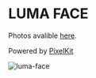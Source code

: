 # LUMA FACE

Photos avalible [here](http://hexagons.se/luma-face/).

Powered by [PixelKit](https://github.com/hexagons/pixelkit)

![luma-face](https://github.com/hexagons/Luma-Face/blob/master/Luma%20Face/Resources/Assets.xcassets/luma-face.imageset/lumaface.png?raw=true)
